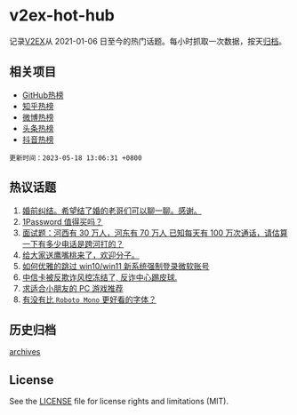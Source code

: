 # v2ex-hot-hub

 记录[V2EX](https://www.v2ex.com/)从 2021-01-06 日至今的热门话题。每小时抓取一次数据，按天[归档](archives)。
 
 ## 相关项目

- [GitHub热榜](https://github.com/lonnyzhang423/github-hot-hub)
- [知乎热榜](https://github.com/lonnyzhang423/zhihu-hot-hub)
- [微博热榜](https://github.com/lonnyzhang423/weibo-hot-hub)
- [头条热榜](https://github.com/lonnyzhang423/toutiao-hot-hub)
- [抖音热榜](https://github.com/lonnyzhang423/douyin-hot-hub)


 `更新时间：2023-05-18 13:06:31 +0800`

## 热议话题

1. [婚前纠结。希望结了婚的老哥们可以聊一聊。感谢。](https://www.v2ex.com/t/940833)
1. [1Password 值得买吗？](https://www.v2ex.com/t/940806)
1. [面试题：河西有 30 万人，河东有 70 万人 已知每天有 100 万次通话，请估算一下有多少电话是跨河打的？](https://www.v2ex.com/t/940777)
1. [给大家送鹰嘴桃来了，欢迎分子。](https://www.v2ex.com/t/940945)
1. [如何优雅的跳过 win10/win11 新系统强制登录微软账号](https://www.v2ex.com/t/940889)
1. [中信卡被反欺诈风控冻结了, 反诈中心踢皮球.](https://www.v2ex.com/t/940779)
1. [求适合小朋友的 PC 游戏推荐](https://www.v2ex.com/t/940717)
1. [有没有比 `Roboto Mono` 更好看的字体？](https://www.v2ex.com/t/940675)

## 历史归档

[archives](archives)

## License

See the [LICENSE](LICENSE) file for license rights and limitations (MIT).
